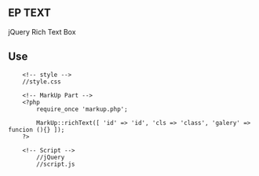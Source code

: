## EP TEXT
jQuery Rich Text Box

## Use

```
	<!-- style -->
	//style.css

	<!-- MarkUp Part -->
	<?php
		require_once 'markup.php';
		
		MarkUp::richText([ 'id' => 'id', 'cls => 'class', 'galery' => funcion (){} ]);
	?>

	<!-- Script -->
		//jQuery
		//script.js
```